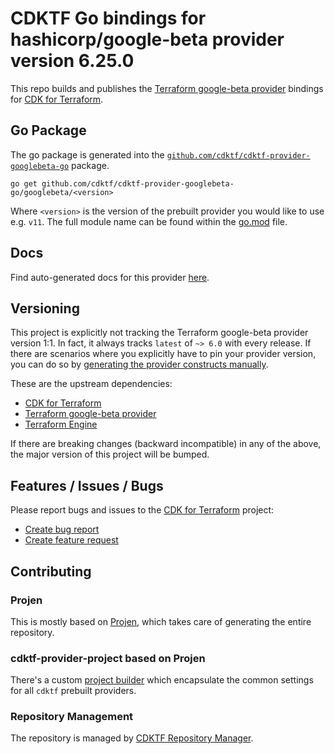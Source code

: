 # CDKTF Go bindings for hashicorp/google-beta provider version 6.25.0

This repo builds and publishes the [Terraform google-beta provider](https://registry.terraform.io/providers/hashicorp/google-beta/6.25.0/docs) bindings for [CDK for Terraform](https://cdk.tf).

## Go Package

The go package is generated into the [`github.com/cdktf/cdktf-provider-googlebeta-go`](https://github.com/cdktf/cdktf-provider-googlebeta-go) package.

`go get github.com/cdktf/cdktf-provider-googlebeta-go/googlebeta/<version>`

Where `<version>` is the version of the prebuilt provider you would like to use e.g. `v11`. The full module name can be found
within the [go.mod](https://github.com/cdktf/cdktf-provider-googlebeta-go/blob/main/googlebeta/go.mod#L1) file.

## Docs

Find auto-generated docs for this provider [here](https://github.com/cdktf/cdktf-provider-googlebeta/blob/main/docs/API.go.md).


## Versioning

This project is explicitly not tracking the Terraform google-beta provider version 1:1. In fact, it always tracks `latest` of `~> 6.0` with every release. If there are scenarios where you explicitly have to pin your provider version, you can do so by [generating the provider constructs manually](https://cdk.tf/imports).

These are the upstream dependencies:

* [CDK for Terraform](https://cdk.tf)
* [Terraform google-beta provider](https://registry.terraform.io/providers/hashicorp/google-beta/6.25.0)
* [Terraform Engine](https://terraform.io)

If there are breaking changes (backward incompatible) in any of the above, the major version of this project will be bumped.

## Features / Issues / Bugs

Please report bugs and issues to the [CDK for Terraform](https://cdk.tf) project:

* [Create bug report](https://cdk.tf/bug)
* [Create feature request](https://cdk.tf/feature)

## Contributing

### Projen

This is mostly based on [Projen](https://github.com/projen/projen), which takes care of generating the entire repository.

### cdktf-provider-project based on Projen

There's a custom [project builder](https://github.com/cdktf/cdktf-provider-project) which encapsulate the common settings for all `cdktf` prebuilt providers.


### Repository Management

The repository is managed by [CDKTF Repository Manager](https://github.com/cdktf/cdktf-repository-manager/).
